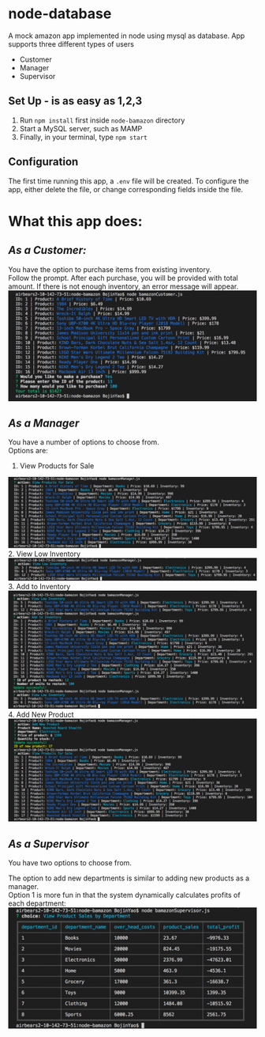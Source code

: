 # **node-database**
A mock amazon app implemented in node using mysql as database. App supports three different types of users

* Customer
* Manager
* Supervisor

## Set Up - is as easy as 1,2,3
1. Run `npm install` first inside `node-bamazon` directory
2. Start a MySQL server, such as MAMP
3. Finally, in your terminal, type `npm start`

## Configuration
The first time running this app, a `.env` file will be created. To configure the app, either delete the file, or change corresponding fields inside the file. 

# What this app does:

## *As a Customer:*

You have the option to purchase items from existing inventory. 
<br/> 
Follow the prompt. After each purchase, you will be provided with total amount. If there is not enough inventory, an error message will appear.
<br/>
<img src='./images/customer.png'>

## *As a Manager*

You have a number of options to choose from.
<br/>
Options are:
1. View Products for Sale
<img src='./images/manager_view_products.png'>
2. View Low Inventory
<img src='./images/manager_view_low_inventory.png'>
3. Add to Inventory
<img src='./images/manager_add_to_inventory.png'>
4. Add New Product
<img src='./images/manager_add_new_product.png'>

## *As a Supervisor*

You have two options to choose from.
<br/>

The option to add new departments is similar to adding new products as a manager.
<br/>
Option 1 is more fun in that the system dynamically calculates profits of each department:
<img src='./images/supervisor.png'>
